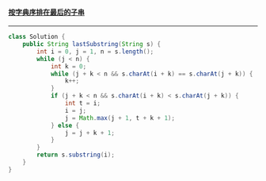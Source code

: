 #### <a href="https://leetcode.cn/problems/last-substring-in-lexicographical-order/">按字典序排在最后的子串</a>

----------------

```java
class Solution {
    public String lastSubstring(String s) {
        int i = 0, j = 1, n = s.length();
        while (j < n) {
            int k = 0;
            while (j + k < n && s.charAt(i + k) == s.charAt(j + k)) {
                k++;
            }
            if (j + k < n && s.charAt(i + k) < s.charAt(j + k)) {
                int t = i;
                i = j;
                j = Math.max(j + 1, t + k + 1);
            } else {
                j = j + k + 1;
            }
        }
        return s.substring(i);
    }
}
```

